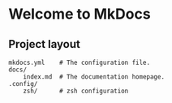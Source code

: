 # Welcome to MkDocs

## Project layout

    mkdocs.yml    # The configuration file.
    docs/
        index.md  # The documentation homepage.
    .config/
        zsh/      # zsh configuration
